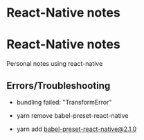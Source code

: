 # React-Native notes

# React-Native notes
Personal notes using react-native

## Errors/Troubleshooting
* bundling failed: "TransformError"

 * yarn remove babel-preset-react-native

 * yarn add babel-preset-react-native@2.1.0
